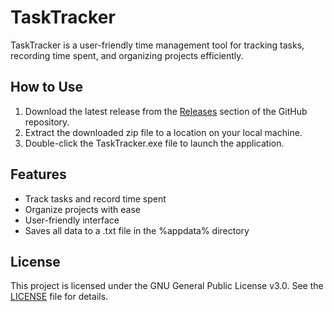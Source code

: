 # TaskTracker

TaskTracker is a user-friendly time management tool for tracking tasks, recording time spent, and organizing projects efficiently.

## How to Use
1. Download the latest release from the [Releases](https://github.com/killer6oose/TaskTracker/releases) section of the GitHub repository.
2. Extract the downloaded zip file to a location on your local machine.
3. Double-click the TaskTracker.exe file to launch the application.

## Features

- Track tasks and record time spent
- Organize projects with ease
- User-friendly interface
- Saves all data to a .txt file in the %appdata% directory

## License

This project is licensed under the GNU General Public License v3.0. See the [LICENSE](https://github.com/killer6oose/TaskTracker/blob/main/LICENSE) file for details.

